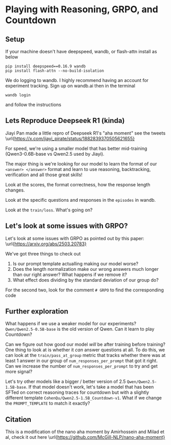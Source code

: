 # Playing with Reasoning, GRPO, and Countdown

## Setup

If your machine doesn't have deepspeed, wandb, or flash-attn install as below
```
pip install deepspeed==0.16.9 wandb
pip install flash-attn --no-build-isolation
```

We do logging to wandb. I highly recommend having an account for experiment tracking. Sign up on wandb.ai then in the terminal

```
wandb login
```

and follow the instructions

## Lets Reproduce Deepseek R1 (kinda) 

Jiayi Pan made a little repro of Deepseek R1's "aha moment" see the tweets \url{https://x.com/jiayi_pirate/status/1882839370505621655}

For speed, we're using a smaller model that has better mid-training (Qwen3-0.6B-base vs Qwen2.5 used by Jiayi).

The major thing is we're looking for our model to learn the format of our `<answer> </answer>` format and learn to use reasoning, backtracking, verification and all those great skills!

Look at the scores, the format correctness, how the response length changes.

Look at the specific questions and responses in the `episodes` in wandb.

Look at the `train/loss`. What's going on?

## Let's look at some issues with GRPO?

Let's look at some issues with GRPO as pointed out by this paper: \url{https://arxiv.org/abs/2503.20783}

We've got three things to check out
1. Is our prompt template actualling making our model worse?
2. Does the length normalization make our wrong answers much longer than our right answer? What happens if we remove it?
3. What effect does dividing by the standard deviation of our group do?

For the second two, look for the comment `# GRPO` to find the corresponding code

## Further exploration

What happens if we use a weaker model for our experiments? `Qwen/Qwen2.5-0.5B-base` is the old version of Qwen. Can it learn to play Countdown?

Can we figure out how good our model *will* be after training before training? One thing to look at is whether it *can* answer questions at all.
To do this, we can look at the `train/pass_at_group` metric that tracks whether there was at least 1 answer in our group of `num_responses_per_prompt` that got it right. Can we increase the number of `num_responses_per_prompt` to try and get more signal?

Let's try other models like a bigger / better version of 2.5 `Qwen/Qwen2.5-1.5B-base`. If that model doesn't work, let's take a model that has been SFTed on correct reasoning traces for countdown but with a slightly different template `CohenQu/Qwen2.5-1.5B_Countdown-v1`. What if we change the `PROMPT_TEMPLATE` to match it exactly?

## Citation

This is a modification of the nano aha moment by Amirhossein and Milad et al, check it out here \url{https://github.com/McGill-NLP/nano-aha-moment}
